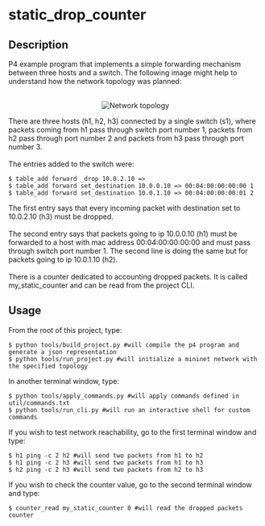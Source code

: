 # static_drop_counter

## Description

P4 example program that implements a simple forwarding mechanism between three hosts and a switch. The following image might help to understand how the network topology was planned:
<br>
<br>
<p align="center">
  <img src="https://github.com/lucasbfernandes/p4-dev/blob/master/projects/static_drop_counter/images/static_drop_counter.png?raw=true"     alt="Network topology"/>
</p>

There are three hosts (h1, h2, h3) connected by a single switch (s1), where packets coming from h1 pass through switch port number 1, packets from h2 pass through port number 2 and packets from h3 pass through port number 3.
<br>
<br>
The entries added to the switch were:

    $ table_add forward _drop 10.0.2.10 =>
    $ table_add forward set_destination 10.0.0.10 => 00:04:00:00:00:00 1
    $ table_add forward set_destination 10.0.1.10 => 00:04:00:00:00:01 2

The first entry says that every incoming packet with destination set to 10.0.2.10 (h3) must be dropped.
<br>
<br>
The second entry says that packets going to ip 10.0.0.10 (h1) must be forwarded to a host with mac address 00:04:00:00:00:00 and must pass through switch port number 1. The second line is doing the same but for packets going to ip 10.0.1.10 (h2).
<br>
<br>
There is a counter dedicated to accounting dropped packets. It is called my_static_counter and can be read from the project CLI.

## Usage

From the root of this project, type:

    $ python tools/build_project.py #will compile the p4 program and generate a json representation
    $ python tools/run_project.py #will initialize a mininet network with the specified topology

In another terminal window, type:
  
    $ python tools/apply_commands.py #will apply commands defined in util/commands.txt
    $ python tools/run_cli.py #will run an interactive shell for custom commands
    
If you wish to test network reachability, go to the first terminal window and type:

    $ h1 ping -c 2 h2 #will send two packets from h1 to h2
    $ h1 ping -c 2 h3 #will send two packets from h1 to h3
    $ h2 ping -c 2 h3 #will send two packets from h2 to h3

If you wish to check the counter value, go to the second terminal window and type:

    $ counter_read my_static_counter 0 #will read the dropped packets counter
